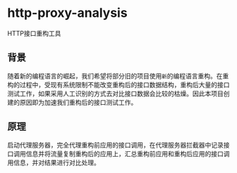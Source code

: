 # http-proxy-analysis

HTTP接口重构工具

## 背景

随着新的编程语言的崛起，我们希望将部分旧的项目使用`新`的编程语言重构。在重构的过程中，受现有系统限制不能改变重构后的接口数据结构，重构后大量的接口测试工作，如果采用人工识别的方式去对比接口数据会比较的枯燥。因此本项目创建的原因即为加速我们重构后的接口测试工作。

## 原理

启动代理服务器，完全代理重构前应用的接口调用，在代理服务器拦截器中记录接口调用信息并将流量复制重构后的应用上，汇总重构前应用和重构后应用的接口调用信息，并对结果进行对比处理。
